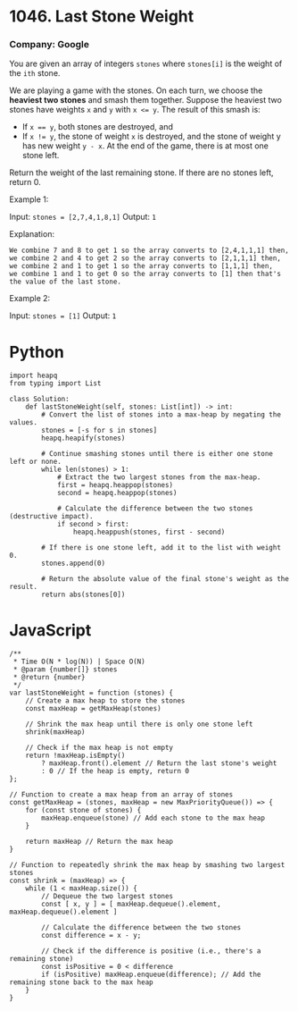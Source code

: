 # 1046. Last Stone Weight
### Company: Google

You are given an array of integers `stones` where `stones[i]` is the weight of the `ith` stone.

We are playing a game with the stones. On each turn, we choose the **heaviest two stones** and smash them together. Suppose the heaviest two stones have weights `x` and `y` with `x <= y`. The result of this smash is:

- If `x == y`, both stones are destroyed, and
- If `x != y`, the stone of weight `x` is destroyed, and the stone of weight y has new weight `y - x`.
At the end of the game, there is at most one stone left.

Return the weight of the last remaining stone. If there are no stones left, return 0.

 

Example 1:

Input: `stones = [2,7,4,1,8,1]`
Output: `1`

Explanation: 
```
We combine 7 and 8 to get 1 so the array converts to [2,4,1,1,1] then,
we combine 2 and 4 to get 2 so the array converts to [2,1,1,1] then,
we combine 2 and 1 to get 1 so the array converts to [1,1,1] then,
we combine 1 and 1 to get 0 so the array converts to [1] then that's the value of the last stone.
```

Example 2:

Input: `stones = [1]`
Output: `1`

# Python
```
import heapq
from typing import List

class Solution:
    def lastStoneWeight(self, stones: List[int]) -> int:
        # Convert the list of stones into a max-heap by negating the values.
        stones = [-s for s in stones]
        heapq.heapify(stones)

        # Continue smashing stones until there is either one stone left or none.
        while len(stones) > 1:
            # Extract the two largest stones from the max-heap.
            first = heapq.heappop(stones)
            second = heapq.heappop(stones)

            # Calculate the difference between the two stones (destructive impact).
            if second > first:
                heapq.heappush(stones, first - second)

        # If there is one stone left, add it to the list with weight 0.
        stones.append(0)

        # Return the absolute value of the final stone's weight as the result.
        return abs(stones[0])
```

# JavaScript
```
/**
 * Time O(N * log(N)) | Space O(N)
 * @param {number[]} stones
 * @return {number}
 */
var lastStoneWeight = function (stones) {
    // Create a max heap to store the stones
    const maxHeap = getMaxHeap(stones)

    // Shrink the max heap until there is only one stone left
    shrink(maxHeap)

    // Check if the max heap is not empty
    return !maxHeap.isEmpty()
        ? maxHeap.front().element // Return the last stone's weight
        : 0 // If the heap is empty, return 0
};

// Function to create a max heap from an array of stones
const getMaxHeap = (stones, maxHeap = new MaxPriorityQueue()) => {
    for (const stone of stones) {
        maxHeap.enqueue(stone) // Add each stone to the max heap
    }

    return maxHeap // Return the max heap
}

// Function to repeatedly shrink the max heap by smashing two largest stones
const shrink = (maxHeap) => {
    while (1 < maxHeap.size()) {
        // Dequeue the two largest stones
        const [ x, y ] = [ maxHeap.dequeue().element, maxHeap.dequeue().element ]
        
        // Calculate the difference between the two stones
        const difference = x - y;

        // Check if the difference is positive (i.e., there's a remaining stone)
        const isPositive = 0 < difference
        if (isPositive) maxHeap.enqueue(difference); // Add the remaining stone back to the max heap
    }
}
```